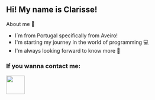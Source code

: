 ## Hi! My name is Clarisse!
<p>About me &#x1F30C; </p>
<ul type="square">
  <li> I´m from Portugal specifically from Aveiro! </li>
  <li> I'm starting my journey in the world of programming &#x1f4bb; </li> 
  <li> I'm always looking forward to know more &#x1F9E0;  </li>
 </ul>

### If you wanna contact me: 
<a href="https://www.instagram.com/clrs.a.s/?hl=pt"><img src="https://image.freepik.com/vetores-gratis/instagram-icone-novo_1057-2227.jpg" widht="50" height="50"></a>

<!--
**clarissesousa/clarissesousa** is a ✨ _special_ ✨ repository because its `README.md` (this file) appears on your GitHub profile.

Here are some ideas to get you started:

- 🔭 I’m currently working on ...
- 🌱 I’m currently learning ...
- 👯 I’m looking to collaborate on ...
- 🤔 I’m looking for help with ...
- 💬 Ask me about ...
- 📫 How to reach me: ...
- 😄 Pronouns: ...
- ⚡ Fun fact: ...
-->
